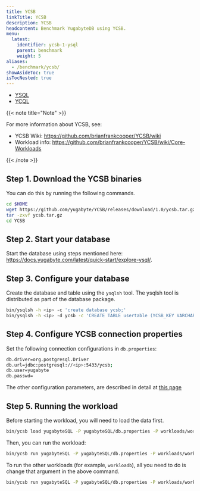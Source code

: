 ```yaml
---
title: YCSB
linkTitle: YCSB
description: YCSB
headcontent: Benchmark YugabyteDB using YCSB.
menu:
  latest:
    identifier: ycsb-1-ysql
    parent: benchmark
    weight: 5
aliases:
  - /benchmark/ycsb/
showAsideToc: true
isTocNested: true
---
```


<ul class="nav nav-tabs-alt nav-tabs-yb">

  <li >
    <a href="/latest/benchmark/ycsb-ysql/" class="nav-link active">
      <i class="icon-postgres" aria-hidden="true"></i>
      YSQL
    </a>
  </li>

  <li >
    <a href="/latest/benchmark/ycsb-ycql/" class="nav-link">
      <i class="icon-cassandra" aria-hidden="true"></i>
      YCQL
    </a>
  </li>

</ul>

{{< note title="Note" >}}

For more information about YCSB, see: 

* YCSB Wiki: https://github.com/brianfrankcooper/YCSB/wiki
* Workload info: https://github.com/brianfrankcooper/YCSB/wiki/Core-Workloads

{{< /note >}}


## Step 1. Download the YCSB binaries

You can do this by running the following commands.

```sh
cd $HOME
wget https://github.com/yugabyte/YCSB/releases/download/1.0/ycsb.tar.gz
tar -zxvf ycsb.tar.gz
cd YCSB
```

## Step 2. Start your database

Start the database using steps mentioned here: https://docs.yugabyte.com/latest/quick-start/explore-ysql/.

## Step 3. Configure your database

Create the database and table using the `ysqlsh` tool.
The ysqlsh tool is distributed as part of the database package.

```sh
bin/ysqlsh -h <ip> -c 'create database ycsb;'
bin/ysqlsh -h <ip> -d ycsb -c 'CREATE TABLE usertable (YCSB_KEY VARCHAR(255) PRIMARY KEY, FIELD0 TEXT, FIELD1 TEXT, FIELD2 TEXT, FIELD3 TEXT, FIELD4 TEXT, FIELD5 TEXT, FIELD6 TEXT, FIELD7 TEXT, FIELD8 TEXT, FIELD9 TEXT);'
```

## Step 4. Configure YCSB connection properties

Set the following connection configurations in `db.properties`:

```sh
db.driver=org.postgresql.Driver
db.url=jdbc:postgresql://<ip>:5433/ycsb;
db.user=yugabyte
db.passwd=
```

The other configuration parameters, are described in detail at [this page](https://github.com/brianfrankcooper/YCSB/wiki/Core-Properties)

## Step 5. Running the workload

Before starting the workload, you will need to load the data first.

```sh
bin/ycsb load yugabyteSQL -P yugabyteSQL/db.properties -P workloads/workloada
```

Then, you can run the workload:

```sh
bin/ycsb run yugabyteSQL -P yugabyteSQL/db.properties -P workloads/workloada
```

To run the other workloads (for example, `workloadb`), all you need to do is change that argument in the above command.

```sh
bin/ycsb run yugabyteSQL -P yugabyteSQL/db.properties -P workloads/workloadb
```
